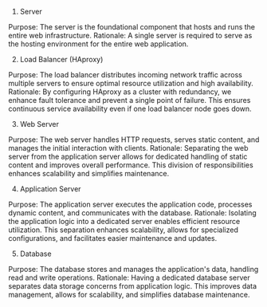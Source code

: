 1. Server

Purpose:
The server is the foundational component that hosts and runs the entire web infrastructure.
Rationale:
A single server is required to serve as the hosting environment for the entire web application.

2. Load Balancer (HAproxy)

Purpose:
The load balancer distributes incoming network traffic across multiple servers to ensure optimal resource utilization and high availability.
Rationale:
By configuring HAproxy as a cluster with redundancy, we enhance fault tolerance and prevent a single point of failure. This ensures continuous service availability even if one load balancer node goes down.

3. Web Server

Purpose:
The web server handles HTTP requests, serves static content, and manages the initial interaction with clients.
Rationale:
Separating the web server from the application server allows for dedicated handling of static content and improves overall performance. This division of responsibilities enhances scalability and simplifies maintenance.

4. Application Server

Purpose:
The application server executes the application code, processes dynamic content, and communicates with the database.
Rationale:
Isolating the application logic into a dedicated server enables efficient resource utilization. This separation enhances scalability, allows for specialized configurations, and facilitates easier maintenance and updates.

5. Database

Purpose:
The database stores and manages the application's data, handling read and write operations.
Rationale:
Having a dedicated database server separates data storage concerns from application logic. This improves data management, allows for scalability, and simplifies database maintenance.

